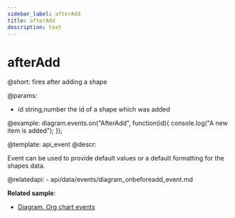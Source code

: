 ```yaml
---
sidebar_label: afterAdd
title: afterAdd
description: text
---
```


# afterAdd

@short: fires after adding a shape
	
@params:

- id		string,number		the id of a shape which was added

@example:
diagram.events.on("AfterAdd", function(id){
	console.log("A new item is added");
});


@template:	api_event
@descr:

Event can be used to provide default values or a default formatting for the shapes data.

@relatedapi:
	- api/data/events/diagram_onbeforeadd_event.md

**Related sample**:
- [Diagram. Org chart events](https://snippet.dhtmlx.com/l38pct7c)